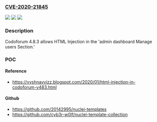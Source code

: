 ### [CVE-2020-21845](https://cve.mitre.org/cgi-bin/cvename.cgi?name=CVE-2020-21845)
![](https://img.shields.io/static/v1?label=Product&message=n%2Fa&color=blue)
![](https://img.shields.io/static/v1?label=Version&message=n%2Fa&color=blue)
![](https://img.shields.io/static/v1?label=Vulnerability&message=n%2Fa&color=brighgreen)

### Description

Codoforum 4.8.3 allows HTML Injection in the 'admin dashboard Manage users Section.'

### POC

#### Reference
- https://vyshnavvizz.blogspot.com/2020/01/html-injection-in-codoforum-v483.html

#### Github
- https://github.com/20142995/nuclei-templates
- https://github.com/cyb3r-w0lf/nuclei-template-collection

